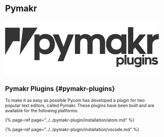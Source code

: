 # Pymakr

![](../../.gitbook/assets/pymakr-logo-1%20%281%29.png)

## Pymakr Plugins {#pymakr-plugins}

To make it as easy as possible Pycom has developed a plugin for two popular text editors, called Pymakr. These plugins have been built and are available for the following platforms:

{% page-ref page="../../pymakr-plugin/installation/atom.md" %}

{% page-ref page="../../pymakr-plugin/installation/vscode.md" %}

